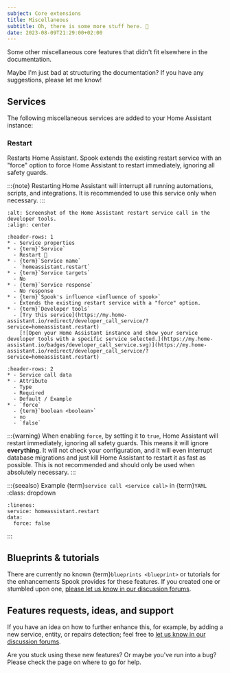 ```yaml
---
subject: Core extensions
title: Miscellaneous
subtitle: Oh, there is some more stuff here. 🦄
date: 2023-08-09T21:29:00+02:00
---
```


Some other miscellaneous core features that didn't fit elsewhere in the documentation.

Maybe I'm just bad at structuring the documentation? If you have any suggestions, please let me know!

## Services

The following miscellaneous services are added to your Home Assistant instance:

### Restart

Restarts Home Assistant. Spook extends the existing restart service with an "force" option to force Home Assistant to restart immediately, ignoring all safety guards.

:::{note}
Restarting Home Assistant will interrupt all running automations, scripts, and
integrations. It is recommended to use this service only when necessary.
:::

```{figure} ./images/misc/restart.png
:alt: Screenshot of the Home Assistant restart service call in the developer tools.
:align: center
```

```{list-table}
:header-rows: 1
* - Service properties
* - {term}`Service`
  - Restart 👻
* - {term}`Service name`
  - `homeassistant.restart`
* - {term}`Service targets`
  - No
* - {term}`Service response`
  - No response
* - {term}`Spook's influence <influence of spook>`
  - Extends the existing restart service with a "force" option.
* - {term}`Developer tools`
  - [Try this service](https://my.home-assistant.io/redirect/developer_call_service/?service=homeassistant.restart)
    [![Open your Home Assistant instance and show your service developer tools with a specific service selected.](https://my.home-assistant.io/badges/developer_call_service.svg)](https://my.home-assistant.io/redirect/developer_call_service/?service=homeassistant.restart)
```

```{list-table}
:header-rows: 2
* - Service call data
* - Attribute
  - Type
  - Required
  - Default / Example
* - `force`
  - {term}`boolean <boolean>`
  - no
  - `false`
```

:::{warning}
When enabling `force`, by setting it to `true`, Home Assistant will restart immediately, ignoring all safety guards. This means it will ignore **everything**. It will not check your configuration, and it will even interrupt database migrations and just kill Home Assistant to restart it as fast as possible. This is not recommended and should only be used when absolutely necessary.
:::

:::{seealso} Example {term}`service call <service call>` in {term}`YAML`
:class: dropdown

```{code-block} yaml
:linenos:
service: homeassistant.restart
data:
  force: false
```

:::

## Blueprints & tutorials

There are currently no known {term}`blueprints <blueprint>` or tutorials for the enhancements Spook provides for these features. If you created one or stumbled upon one, [please let us know in our discussion forums](https://github.com/frenck/spook/discussions).

## Features requests, ideas, and support

If you have an idea on how to further enhance this, for example, by adding a new service, entity, or repairs detection; feel free to [let us know in our discussion forums](https://github.com/frenck/spook/discussions).

Are you stuck using these new features? Or maybe you've run into a bug? Please check the [](../support) page on where to go for help.
